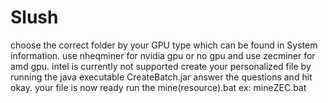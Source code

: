 # Slush

choose the correct folder by your GPU type which can be found in System information.
use nheqminer for nvidia gpu or no gpu and use zecminer for amd gpu. intel is currently not supported
create your personalized file by running the java executable CreateBatch.jar
answer the questions and hit okay.
your file is now ready
run the mine(resource).bat ex: mineZEC.bat